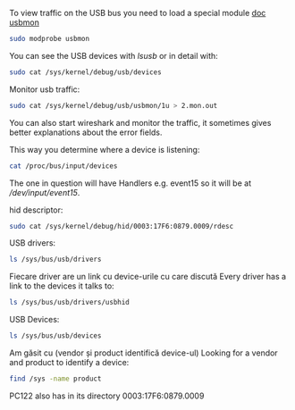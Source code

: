 To view traffic on the USB bus you need to load a special module
[doc usbmon](https://www.kernel.org/doc/Documentation/usb/usbmon.txt)
```bash
sudo modprobe usbmon
```
You can see the USB devices with _lsusb_ or in detail with:
```bash
sudo cat /sys/kernel/debug/usb/devices
```
Monitor usb traffic:
```bash
sudo cat /sys/kernel/debug/usb/usbmon/1u > 2.mon.out
```
You can also start wireshark and monitor the traffic, it sometimes gives better
explanations about the error fields.

This way you determine where a device is listening:
```bash
cat /proc/bus/input/devices
```
The one in question will have Handlers e.g. event15 so it will be at
_/dev/input/event15_.

hid descriptor:
```bash
sudo cat /sys/kernel/debug/hid/0003:17F6:0879.0009/rdesc
```

USB drivers:
```bash
ls /sys/bus/usb/drivers
```

Fiecare driver are un link cu device-urile cu care discută
Every driver has a link to the devices it talks to:
```bash
ls /sys/bus/usb/drivers/usbhid
```

USB Devices:
```bash
ls /sys/bus/usb/devices
```

Am găsit cu (vendor și product identifică device-ul)
Looking for a vendor and product to identify a device:
```bash
find /sys -name product
```

PC122 also has in its directory 0003:17F6:0879.0009

